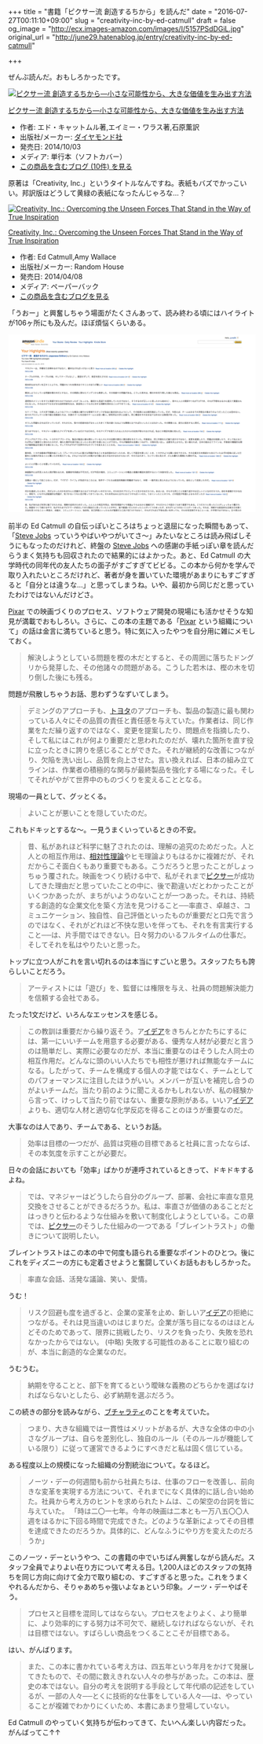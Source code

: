 +++
title = "書籍「ピクサー流 創造するちから」を読んだ"
date = "2016-07-27T00:11:10+09:00"
slug = "creativity-inc-by-ed-catmull"
draft = false
og_image = "http://ecx.images-amazon.com/images/I/5157PSdDGiL.jpg"
original_url = "http://june29.hatenablog.jp/entry/creativity-inc-by-ed-catmull"

+++

<p>ぜんぶ読んだ。おもしろかったです。</p>

<p></p>
<div class="hatena-asin-detail">
<a href="http://www.amazon.co.jp/exec/obidos/ASIN/4478016380/cameralady-22/"><img src="http://ecx.images-amazon.com/images/I/5157PSdDGiL._SL160_.jpg" class="hatena-asin-detail-image" alt="ピクサー流 創造するちから―小さな可能性から、大きな価値を生み出す方法" title="ピクサー流 創造するちから―小さな可能性から、大きな価値を生み出す方法"></a><div class="hatena-asin-detail-info">
<p class="hatena-asin-detail-title"><a href="http://www.amazon.co.jp/exec/obidos/ASIN/4478016380/cameralady-22/">ピクサー流 創造するちから―小さな可能性から、大きな価値を生み出す方法</a></p>
<ul>
<li>
<span class="hatena-asin-detail-label">作者:</span> エド・キャットムル著,エイミー・ワラス著,石原薫訳</li>
<li>
<span class="hatena-asin-detail-label">出版社/メーカー:</span> <a class="keyword" href="http://d.hatena.ne.jp/keyword/%A5%C0%A5%A4%A5%E4%A5%E2%A5%F3%A5%C9%BC%D2">ダイヤモンド社</a>
</li>
<li>
<span class="hatena-asin-detail-label">発売日:</span> 2014/10/03</li>
<li>
<span class="hatena-asin-detail-label">メディア:</span> 単行本（ソフトカバー）</li>
<li><a href="http://d.hatena.ne.jp/asin/4478016380/cameralady-22" target="_blank">この商品を含むブログ (10件) を見る</a></li>
</ul>
</div>
<div class="hatena-asin-detail-foot"></div>
</div>

<p>原著は「Creativity, Inc.」というタイトルなんですね。表紙もバズでかっこいい。邦訳版はどうして黄緑の表紙になったんじゃろな…？</p>

<p></p>
<div class="hatena-asin-detail">
<a href="http://www.amazon.co.jp/exec/obidos/ASIN/055384122X/cameralady-22/"><img src="http://ecx.images-amazon.com/images/I/51j8pF8P36L._SL160_.jpg" class="hatena-asin-detail-image" alt="Creativity, Inc.: Overcoming the Unseen Forces That Stand in the Way of True Inspiration" title="Creativity, Inc.: Overcoming the Unseen Forces That Stand in the Way of True Inspiration"></a><div class="hatena-asin-detail-info">
<p class="hatena-asin-detail-title"><a href="http://www.amazon.co.jp/exec/obidos/ASIN/055384122X/cameralady-22/">Creativity, Inc.: Overcoming the Unseen Forces That Stand in the Way of True Inspiration</a></p>
<ul>
<li>
<span class="hatena-asin-detail-label">作者:</span> Ed Catmull,Amy Wallace</li>
<li>
<span class="hatena-asin-detail-label">出版社/メーカー:</span> Random House</li>
<li>
<span class="hatena-asin-detail-label">発売日:</span> 2014/04/08</li>
<li>
<span class="hatena-asin-detail-label">メディア:</span> ペーパーバック</li>
<li><a href="http://d.hatena.ne.jp/asin/055384122X/cameralady-22" target="_blank">この商品を含むブログを見る</a></li>
</ul>
</div>
<div class="hatena-asin-detail-foot"></div>
</div>

<p>「うおー」と興奮しちゃう場面がたくさんあって、読み終わる頃にはハイライトが106ヶ所にも及んだ。ほぼ煩悩くらいある。</p>

<p><span itemscope itemtype="http://schema.org/Photograph"><img src="/post/2016/07/27/creativity-inc-by-ed-catmull-20160726005718.png" alt="f:id:june29:20160726005718p:plain" title="f:id:june29:20160726005718p:plain" class="hatena-fotolife" itemprop="image"></span></p>

<p>前半の Ed Catmull の自伝っぽいところはちょっと退屈になった瞬間もあって、「<a class="keyword" href="http://d.hatena.ne.jp/keyword/Steve%20Jobs">Steve Jobs</a> っていうやばいやつがいてさ〜」みたいなところは読み飛ばしそうにもなったのだけれど、終盤の <a class="keyword" href="http://d.hatena.ne.jp/keyword/Steve%20Jobs">Steve Jobs</a> への感謝の手紙っぽい章を読んだらうまく気持ちも回収されたので結果的にはよかった。あと、Ed Catmull の大学時代の同年代の友人たちの面子がすごすぎてビビる。この本から何かを学んで取り入れたいところだけれど、著者が身を置いていた環境があまりにもすごすぎると「自分とは違うな…」と思ってしまうね。いや、最初から同じだと思っていたわけではないんだけどさ。</p>

<p><a class="keyword" href="http://d.hatena.ne.jp/keyword/Pixar">Pixar</a> での映画づくりのプロセス、ソフトウェア開発の現場にも活かせそうな知見が満載でおもしろい。さらに、この本の主題である「<a class="keyword" href="http://d.hatena.ne.jp/keyword/Pixar">Pixar</a> という組織について」の話は金言に満ちていると思う。特に気に入ったやつを自分用に雑にメモしておく。</p>

<blockquote><p>解決しようとしている問題を樫の木だとすると、その周囲に落ちたドングリから発芽した、その他諸々の問題がある。こうした若木は、樫の木を切り倒した後にも残る。</p></blockquote>

<p>問題が飛散しちゃうお話、思わずうなずいてしまう。</p>

<blockquote><p>デミングのアプローチも、<a class="keyword" href="http://d.hatena.ne.jp/keyword/%A5%C8%A5%E8%A5%BF">トヨタ</a>のアプローチも、製品の製造に最も関わっている人々にその品質の責任と責任感を与えていた。作業者は、同じ作業をただ繰り返すのではなく、変更を提案したり、問題点を指摘したり、そして私にはこれが何より重要だと思われたのだが、壊れた箇所を直す役に立ったときに誇りを感じることができた。それが継続的な改善につながり、欠陥を洗い出し、品質を向上させた。言い換えれば、日本の組み立てラインは、作業者の積極的な関与が最終製品を強化する場になった。そしてそれがやがて世界中のものづくりを変えることとなる。</p></blockquote>

<p>現場の一員として、グッとくる。</p>

<blockquote><p>よいことが悪いことを隠していたのだ。</p></blockquote>

<p>これもドキッとするな〜。一見うまくいっているときの不安。</p>

<blockquote><p>昔、私があれほど科学に魅了されたのは、理解の追究のためだった。人と人との相互作用は、<a class="keyword" href="http://d.hatena.ne.jp/keyword/%C1%EA%C2%D0%C0%AD%CD%FD%CF%C0">相対性理論</a>やヒモ理論よりもはるかに複雑だが、それだからこそ面白くもあり重要でもある。こうだろうと思ったことがしょっちゅう覆された。映画をつくり続ける中で、私がそれまで<a class="keyword" href="http://d.hatena.ne.jp/keyword/%A5%D4%A5%AF%A5%B5%A1%BC">ピクサー</a>が成功してきた理由だと思っていたことの中に、後で勘違いだとわかったことがいくつかあったが、まちがいようのないことが一つあった。それは、持続する創造的な企業文化を築く方法を見つけること──率直さ、卓越さ、コミュニケーション、独自性、自己評価といったものが重要だと口先で言うのではなく、それがどれほど不快な思いを伴っても、それを有言実行すること──は、片手間ではできない。日々努力のいるフルタイムの仕事だ。そしてそれを私はやりたいと思った。</p></blockquote>

<p>トップに立つ人がこれを言い切れるのは本当にすごいと思う。スタッフたちも誇らしいことだろう。</p>

<blockquote><p>アーティストには「遊び」を、監督には権限を与え、社員の問題解決能力を信頼する会社である。</p></blockquote>

<p>たった1文だけど、いろんなエッセンスを感じる。</p>

<blockquote><p>この教訓は重要だから繰り返そう。ア<a class="keyword" href="http://d.hatena.ne.jp/keyword/%A5%A4%A5%C7%A5%A2">イデア</a>をきちんとかたちにするには、第一にいいチームを用意する必要がある、優秀な人材が必要だと言うのは簡単だし、実際に必要なのだが、本当に重要なのはそうした人同士の相互作用だ。どんなに頭のいい人たちでも相性が悪ければ無能なチームになる。したがって、チームを構成する個人の才能ではなく、チームとしてのパフォーマンスに注目したほうがいい。メンバーが互いを補完し合うのがよいチームだ。当たり前のように聞こえるかもしれないが、私の経験から言って、けっして当たり前ではない、重要な原則がある。いいア<a class="keyword" href="http://d.hatena.ne.jp/keyword/%A5%A4%A5%C7%A5%A2">イデア</a>よりも、適切な人材と適切な化学反応を得ることのほうが重要なのだ。</p></blockquote>

<p>大事なのは人であり、チームである、というお話。</p>

<blockquote><p>効率は目標の一つだが、品質は究極の目標であると社員に言ったならば、その本気度を示すことが必要だ。</p></blockquote>

<p>日々の会話においても「効率」ばかりが連呼されているときって、ドキドキするよね。</p>

<blockquote><p>では、マネジャーはどうしたら自分のグループ、部署、会社に率直な意見交換をさせることができるだろうか。私は、率直さが価値のあることだとはっきりと伝わるような仕組みを敷いて制度化しようとしている。この章では、<a class="keyword" href="http://d.hatena.ne.jp/keyword/%A5%D4%A5%AF%A5%B5%A1%BC">ピクサー</a>のそうした仕組みの一つである「ブレイントラスト」の働きについて説明したい。</p></blockquote>

<p>ブレイントラストはこの本の中で何度も語られる重要なポイントのひとつ。後にこれをディズニーの方にも定着させようと奮闘していくお話もおもしろかった。</p>

<blockquote><p>率直な会話、活発な議論、笑い、愛情。</p></blockquote>

<p>うむ！</p>

<blockquote><p>リスク回避も度を過ぎると、企業の変革を止め、新しいア<a class="keyword" href="http://d.hatena.ne.jp/keyword/%A5%A4%A5%C7%A5%A2">イデア</a>の拒絶につながる。それは見当違いのはじまりだ。企業が落ち目になるのはほとんどそのためであって、限界に挑戦したり、リスクを負ったり、失敗を恐れなかったからではない。
(中略)
失敗する可能性のあることに取り組むのが、本当に創造的な企業なのだ。</p></blockquote>

<p>うむうむ。</p>

<blockquote><p>納期を守ることと、部下を育てるという曖昧な義務のどちらかを選ばなければならないとしたら、必ず納期を選ぶだろう。</p></blockquote>

<p>この続きの部分を読みながら、<a class="keyword" href="http://d.hatena.ne.jp/keyword/%A5%D6%A5%C1%A5%E3%A5%E9%A5%C6%A5%A3">ブチャラティ</a>のことを考えていた。</p>

<blockquote><p>つまり、大きな組織では一貫性はメリットがあるが、大きな全体の中の小さなグループは、自らを差別化し、独自のルール（そのルールが機能している限り）に従って運営できるようにすべきだと私は固く信じている。</p></blockquote>

<p>ある程度以上の規模になった組織の分割統治について。なるほど。</p>

<blockquote><p>ノーツ・デーの何週間も前から社員たちは、仕事のフローを改善し、前向きな変革を実現する方法について、それまでになく具体的に話し合い始めた。社員から考え方のヒントを求められたトムは、この架空の台詞を皆に与えていた。 「時は二〇一七年。今年の映画は二本とも一万八五〇〇人週をはるかに下回る時間で完成できた。どのような革新によってその目標を達成できたのだろうか。具体的に、どんなふうにやり方を変えたのだろうか」</p></blockquote>

<p>このノーツ・デーというやつ、この書籍の中でいちばん興奮しながら読んだ。スタッフ全員でよりよい在り方について考える日。1,200人ほどのスタッフの気持ちを同じ方向に向けて全力で取り組むの、すごすぎると思った。これをうまくやれるんだから、そりゃあめちゃ強いよなぁという印象。ノーツ・デーやばそう。</p>

<blockquote><p>プロセスと目標を混同してはならない。プロセスをよりよく、より簡単に、より効率的にする努力は不可欠で、継続しなければならないが、それは目標ではない。すばらしい商品をつくることこそが目標である。</p></blockquote>

<p>はい、がんばります。</p>

<blockquote><p>また、この本に書かれている考え方は、四五年という年月をかけて発展してきたもので、その間に数えきれない人々の参与があった。この本は、歴史の本ではない。自分の考えを説明する手段として年代順の記述をしているが、一部の人々──とくに技術的な仕事をしている人々──は、やっていることが複雑でわかりにくいため、本書にあまり登場していない。</p></blockquote>

<p>Ed Catmull のやっていく気持ちが伝わってきて、たいへん楽しい内容だった。がんばってこ↑↑</p>
